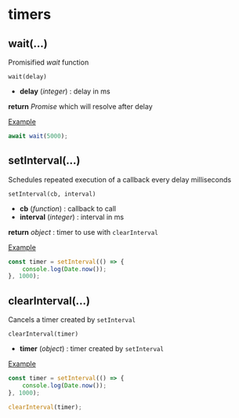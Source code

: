 # timers

## wait(...)

Promisified *wait* function

`wait(delay)`

* **delay** (*integer*) : delay in ms

**return** *Promise* which will resolve after delay

<u>Example</u>

```js
await wait(5000); 
```

## setInterval(...)

Schedules repeated execution of a callback every delay milliseconds

`setInterval(cb, interval)`

* **cb** (*function*) : callback to call
* **interval** (*integer*) : interval in ms

**return** *object* : timer to use with `clearInterval`

<u>Example</u>

```js
const timer = setInterval(() => {
    console.log(Date.now());
}, 1000); 
```

## clearInterval(...)

Cancels a timer created by `setInterval`

`clearInterval(timer)`

* **timer** (*object*) : timer created by `setInterval`

<u>Example</u>

```js
const timer = setInterval(() => {
    console.log(Date.now());
}, 1000);

clearInterval(timer);
```
